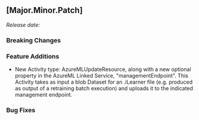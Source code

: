 ## \[Major.Minor.Patch\]
_Release date:_

### Breaking Changes


### Feature Additions
* New Activity type: AzureMLUpdateResource, along with a new optional property in the AzureML Linked Service, "managementEndpoint". 
This Activity takes as input a blob Dataset for an .iLearner file (e.g. produced as output of a retraining batch execution)
and uploads it to the indicated management endpoint.


### Bug Fixes
